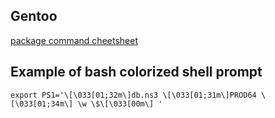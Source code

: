 
## Gentoo

[package command cheetsheet](http://wiki.gentoo.org/wiki/Gentoo_Cheat_Sheet#Package_Installation_and_Removal)


## Example of bash colorized shell prompt

    export PS1='\[\033[01;32m\]db.ns3 \[\033[01;31m\]PROD64 \[\033[01;34m\] \w \$\[\033[00m\] '
